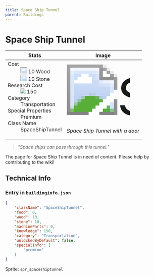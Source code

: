 ```yaml
---
title: Space Ship Tunnel
parent: Buildings
---
```

# Space Ship Tunnel

[//]: # (Pre-generated content)
<table><thead><tr><th>Stats</th><th>Image</th></tr></thead><tbody><tr><td><dl><dt>Cost</dt><dd><div class="resource-icon"><img style="object-position: -637px -751px;" src="https://tfe2-wiki.github.io/assets/sprites.png"></div> 10 Wood<br><div class="resource-icon"><img style="object-position: -637px -737px;" src="https://tfe2-wiki.github.io/assets/sprites.png"></div> 10 Stone</dd><dt>Research Cost</dt><dd><img style="object-position: -268px -522px;" src="https://tfe2-wiki.github.io/assets/sprites.png"> 150</dd><dt>Category</dt><dd>Transportation</dd><dt>Special Properties</dt><dd>Premium</dd><dt>Class Name</dt><dd>SpaceShipTunnel</dd></dl></td><td><style>.building-image {width: 200px;height: 200px;overflow: hidden;position: relative;}.building-image img {image-rendering: pixelated;object-fit: none;transform: scale(10);transform-origin: left top;position: absolute;left: 0;top: 0;}.resource-image {width: 200px;height: 200px;overflow: hidden;position: relative;}.resource-image img {image-rendering: pixelated;object-fit: none;transform: scale(20);transform-origin: left top;position: absolute;left: 0;top: 0;}.building-icon {width: 20px;height: 20px;overflow: hidden;position: relative;display: inline-block;}.building-icon img {image-rendering: pixelated;object-fit: none;transform: scale(1);transform-origin: left top;position: absolute;left: 0;top: 0;}.resource-icon {width: 20px;height: 20px;overflow: hidden;position: relative;display: inline-block;}.resource-icon img {image-rendering: pixelated;object-fit: none;transform: scale(2);transform-origin: left top;position: absolute;left: 0;top: 0;}</style><div class="building-image"><img style="object-position: -46px -242px;" src="https://tfe2-wiki.github.io/assets/sprites.png" alt="Space Ship Tunnel Back"><img style="object-position: -24px -242px;" src="https://tfe2-wiki.github.io/assets/sprites.png" alt="Space Ship Tunnel"></div><i>Space Ship Tunnel with a door</i></td></tr></tbody></table><blockquote><i>"Space ships can pass through this tunnel."</i></blockquote>

The page for Space Ship Tunnel is in need of content. Please help by contributing to the wiki!

## Technical Info
### Entry in `buildinginfo.json`

```json
{
    "className": "SpaceShipTunnel",
    "food": 0,
    "wood": 10,
    "stone": 10,
    "machineParts": 0,
    "knowledge": 150,
    "category": "Transportation",
    "unlockedByDefault": false,
    "specialInfo": [
        "premium"
    ]
}
```

Sprite: `spr_spaceshiptunnel`

